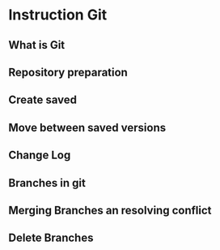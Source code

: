 # Instruction **Git**

## What is Git

## Repository preparation 

## Create saved 

## Move between saved versions

## Change Log

## Branches in git

## Merging Branches an resolving conflict

## Delete Branches